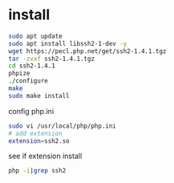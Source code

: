 # install

```sh
sudo apt update
sudo apt install libssh2-1-dev -y
wget https://pecl.php.net/get/ssh2-1.4.1.tgz
tar -zvxf ssh2-1.4.1.tgz
cd ssh2-1.4.1
phpize
./configure
make 
sudo make install
```

config php.ini

```sh
sudo vi /usr/local/php/php.ini
# add extension
extension=ssh2.so
```

see if extension  install
```sh
php -i|grep ssh2
```